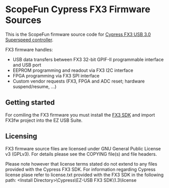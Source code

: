 # ScopeFun Cypress FX3 Firmware Sources

This is the ScopeFun firmware source code for [Cypress FX3 USB 3.0 Superspeed controller](http://www.cypress.com/products/ez-usb-fx3-superspeed-usb-30-peripheral-controller).

FX3 firmware handles:

  - USB data transfers between FX3 32-bit GPIF-II programmable interface and USB port
  - EEPROM programming and readout via FX3 I2C interface
  - FPGA programming via FX3 SPI interface
  - Custom vendor requests (FX3, FPGA and ADC reset; hardware suspend/resume, ...)

## Getting started

For comiling the FX3 firmware you must install the [FX3 SDK](http://www.cypress.com/documentation/software-and-drivers/ez-usb-fx3-software-development-kit) and import FX3fw project into the EZ USB Suite.

## Licensing

FX3 firmware source files are licensed under GNU General Public License v3 (GPLv3). For details please see the COPYING file(s) and file headers.

Please note however that license terms stated do not extend to any files provided with the Cypress FX3 SDK. For information regarding Cypress license plase refer to license.txt provided with the FX3 SDK in the following path: \<Install Directory>\Cypress\EZ-USB FX3 SDK\1.3\license